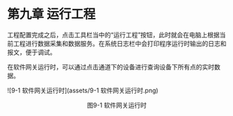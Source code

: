 # 第九章 运行工程

工程配置完成之后，点击工具栏当中的“运行工程”按钮，此时就会在电脑上根据当前工程进行数据采集和数据服务。在系统日志栏中会打印程序运行时输出的日志和报文，便于调试。 

在软件网关运行时，可以通过点击通道下的设备进行查询设备下所有点的实时数据。 

![9-1 软件网关运行时](assets/9-1 软件网关运行时.png)

<center>图9-1 软件网关运行时</center>

